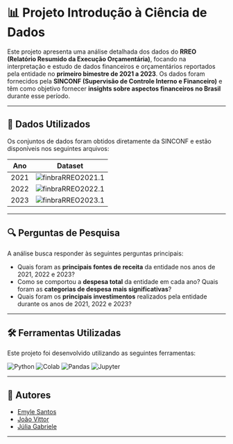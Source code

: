 # 📊 Projeto Introdução à Ciência de Dados

Este projeto apresenta uma análise detalhada dos dados do **RREO (Relatório Resumido da Execução Orçamentária)**, focando na interpretação e estudo de dados financeiros e orçamentários reportados pela entidade no **primeiro bimestre de 2021 a 2023**. Os dados foram fornecidos pela **SINCONF (Supervisão de Controle Interno e Financeiro)** e têm como objetivo fornecer **insights sobre aspectos financeiros no Brasil** durante esse período.

---

## 📂 Dados Utilizados

Os conjuntos de dados foram obtidos diretamente da SINCONF e estão disponíveis nos seguintes arquivos:

| Ano  | Dataset |
|:----:|:-------:|
| 2021 | ![finbraRREO2021.1](https://img.shields.io/badge/finbraRREO2021.1.csv-Dados%20do%20RREO%20de%202021-black) |
| 2022 | ![finbraRREO2022.1](https://img.shields.io/badge/finbraRREO2022.1.csv-Dados%20do%20RREO%20de%202022-blue)  |
| 2023 | ![finbraRREO2023.1](https://img.shields.io/badge/finbraRREO2023.1.csv-Dados%20do%20RREO%20de%202023-white) |

---

## 🔍 Perguntas de Pesquisa

A análise busca responder às seguintes perguntas principais:

- Quais foram as **principais fontes de receita** da entidade nos anos de 2021, 2022 e 2023?
- Como se comportou a **despesa total** da entidade em cada ano? Quais foram as **categorias de despesa mais significativas**?
- Quais foram os **principais investimentos** realizados pela entidade durante os anos de 2021, 2022 e 2023?

---

## 🛠️ Ferramentas Utilizadas

Este projeto foi desenvolvido utilizando as seguintes ferramentas:

![Python](https://img.shields.io/badge/Python-3670A0?style=for-the-badge&logo=python&logoColor=ffdd54)
![Colab](https://img.shields.io/badge/Google%20Colab-F9AB00?style=for-the-badge&logo=googlecolab)
![Pandas](https://img.shields.io/badge/Pandas-150458?style=for-the-badge&logo=pandas)
![Jupyter](https://img.shields.io/badge/Jupyter-F37626?style=for-the-badge&logo=jupyter)

---

## 👥 Autores

- [Emyle Santos](https://github.com/seu-usuario)
- [João Vittor](https://github.com/seu-usuario)
- [Júlia Gabriele](https://github.com/seu-usuario)

---

